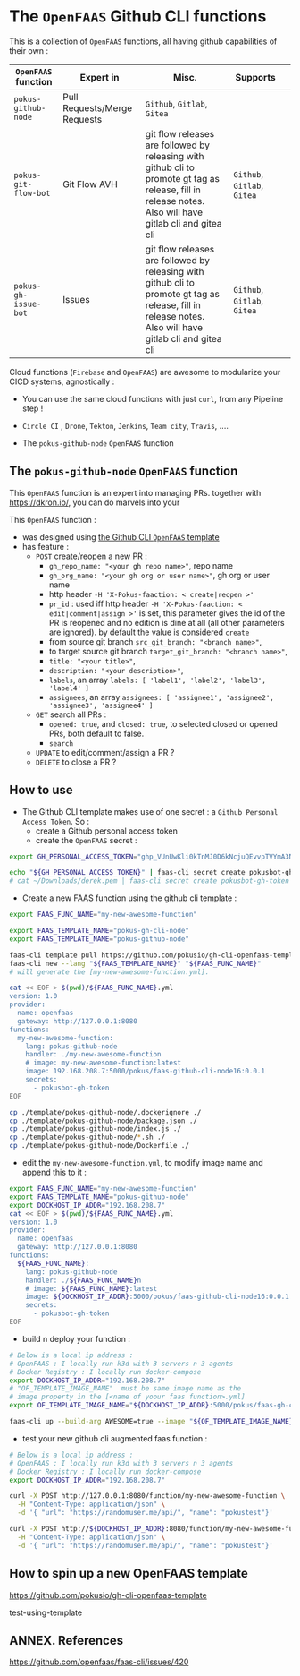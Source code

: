 # The `OpenFAAS` Github CLI functions

This is a collection of `OpenFAAS` functions, all having github capabilities of their own :

| `OpenFAAS` function |  Expert in | Misc. | Supports |   |
|-----------------------------------------------|-----------------------------------------------|-----------------------------------------------|-----------------------------------------------|-----------------------------------------------|
| `pokus-github-node` | Pull Requests/Merge Requests | `Github`, `Gitlab`, `Gitea` |   |   |
| `pokus-git-flow-bot` | Git Flow AVH | git flow releases are followed by releasing with github cli to promote gt tag as release, fill in release notes. Also will have gitlab cli and gitea cli | `Github`, `Gitlab`, `Gitea`  |   |
| `pokus-gh-issue-bot` | Issues | git flow releases are followed by releasing with github cli to promote gt tag as release, fill in release notes. Also will have gitlab cli and gitea cli | `Github`, `Gitlab`, `Gitea`  |   |

Cloud functions (`Firebase` and `OpenFAAS`) are awesome to modularize your CICD systems, agnostically :
* You can use the same cloud functions with just `curl`, from any Pipeline step !
* `Circle CI` , `Drone`, `Tekton`, `Jenkins`, `Team city`, `Travis`, ....


* The `pokus-github-node` `OpenFAAS` function

## The `pokus-github-node` `OpenFAAS` function

This `OpenFAAS` function is an expert into managing PRs. together with https://dkron.io/, you can do marvels into your

This `OpenFAAS` function :
* was designed using [the Github CLI `OpenFAAS` template](https://github.com/pokusio/faas-github-example)
* has feature :
  * `POST` create/reopen a new PR :
    * `gh_repo_name: "<your gh repo name>"`, repo name
    * `gh_org_name: "<your gh org or user name>"`, gh org or user name
    * http header `-H 'X-Pokus-faaction: < create|reopen >'`
    * `pr_id` : used iff http header `-H 'X-Pokus-faaction: < edit|comment|assign >'` is set, this parameter gives the id of the PR is reopened and no edition is dine at all (all other parameters are ignored). by default the value is considered `create`
    * from source git branch `src_git_branch: "<branch name>"`,
    * to target source git branch `target_git_branch: "<branch name>"`,
    * `title: "<your title>"`,
    * `description: "<your description>"`,
    * `labels`, an array `labels: [ 'label1', 'label2', 'label3', 'label4' ]`
    * `assignees`, an array `assignees: [ 'assignee1', 'assignee2', 'assignee3', 'assignee4' ]`
  * `GET` search all PRs :
    * `opened: true`, and `closed: true`, to selected closed or opened PRs, both default to false.
    * `search`
  * `UPDATE` to edit/comment/assign a PR ?
  * `DELETE` to close a PR ?

## How to use

* The Github CLI template makes use of one secret : a `Github Personal Access Token`. So :
  * create a Github personal access token
  * create the `OpenFAAS` secret :

```bash
export GH_PERSONAL_ACCESS_TOKEN="ghp_VUnUwKli0kTnMJ0D6kNcjuQEvvpTVYmA3NuJEC"

echo "${GH_PERSONAL_ACCESS_TOKEN}" | faas-cli secret create pokusbot-gh-token
# cat ~/Downloads/derek.pem | faas-cli secret create pokusbot-gh-token
```

* Create a new FAAS function using the github cli template :

```bash
export FAAS_FUNC_NAME="my-new-awesome-function"

export FAAS_TEMPLATE_NAME="pokus-gh-cli-node"
export FAAS_TEMPLATE_NAME="pokus-github-node"

faas-cli template pull https://github.com/pokusio/gh-cli-openfaas-template
faas-cli new --lang "${FAAS_TEMPLATE_NAME}" "${FAAS_FUNC_NAME}"
# will generate the [my-new-awesome-function.yml].

cat << EOF > $(pwd)/${FAAS_FUNC_NAME}.yml
version: 1.0
provider:
  name: openfaas
  gateway: http://127.0.0.1:8080
functions:
  my-new-awesome-function:
    lang: pokus-github-node
    handler: ./my-new-awesome-function
    # image: my-new-awesome-function:latest
    image: 192.168.208.7:5000/pokus/faas-github-cli-node16:0.0.1
    secrets:
      - pokusbot-gh-token
EOF

cp ./template/pokus-github-node/.dockerignore ./
cp ./template/pokus-github-node/package.json ./
cp ./template/pokus-github-node/index.js ./
cp ./template/pokus-github-node/*.sh ./
cp ./template/pokus-github-node/Dockerfile ./

```

* edit the `my-new-awesome-function.yml`, to modify image name and append this to it :

```bash
export FAAS_FUNC_NAME="my-new-awesome-function"
export FAAS_TEMPLATE_NAME="pokus-github-node"
export DOCKHOST_IP_ADDR="192.168.208.7"
cat << EOF > $(pwd)/${FAAS_FUNC_NAME}.yml
version: 1.0
provider:
  name: openfaas
  gateway: http://127.0.0.1:8080
functions:
  ${FAAS_FUNC_NAME}:
    lang: pokus-github-node
    handler: ./${FAAS_FUNC_NAME}n
    # image: ${FAAS_FUNC_NAME}:latest
    image: ${DOCKHOST_IP_ADDR}:5000/pokus/faas-github-cli-node16:0.0.1
    secrets:
      - pokusbot-gh-token
EOF

```

* build n deploy your function :

```bash
# Below is a local ip address :
# OpenFAAS : I locally run k3d with 3 servers n 3 agents
# Docker Registry : I locally run docker-compose
export DOCKHOST_IP_ADDR="192.168.208.7"
# "OF_TEMPLATE_IMAGE_NAME"  must be same image name as the
# image property in the [<name of yoour faas function>.yml]
export OF_TEMPLATE_IMAGE_NAME="${DOCKHOST_IP_ADDR}:5000/pokus/faas-gh-cli-node16:latest"

faas-cli up --build-arg AWESOME=true --image "${OF_TEMPLATE_IMAGE_NAME}" -f my-new-awesome-function.yml ${HERAOHERE}/wehereiwork/my-new-awesome-function/handler.js

```

* test your new github cli augmented faas function :

```bash
# Below is a local ip address :
# OpenFAAS : I locally run k3d with 3 servers n 3 agents
# Docker Registry : I locally run docker-compose
export DOCKHOST_IP_ADDR="192.168.208.7"

curl -X POST http://127.0.0.1:8080/function/my-new-awesome-function \
  -H "Content-Type: application/json" \
  -d '{ "url": "https://randomuser.me/api/", "name": "pokustest"}'

curl -X POST http://${DOCKHOST_IP_ADDR}:8080/function/my-new-awesome-function \
  -H "Content-Type: application/json" \
  -d '{ "url": "https://randomuser.me/api/", "name": "pokustest"}'

```

## How to spin up a new OpenFAAS template

https://github.com/pokusio/gh-cli-openfaas-template

test-using-template

## ANNEX. References

https://github.com/openfaas/faas-cli/issues/420
